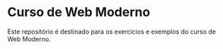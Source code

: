 # Curso de Web Moderno

Este repositório é destinado para os exercicios e exemplos do curso de Web Moderno.
